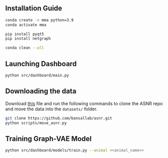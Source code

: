 ## Installation Guide
```bash
conda create -n mma python=3.9
conda activate mma

pip install pyqt5
pip install netgraph

conda clean --all
```

## Launching Dashboard 
```bash
python src/dashboard/main.py
```

## Downloading the data
Download [this](https://drive.google.com/file/d/1HSvRDI7EV1w1UDJNo65v7-AYT9HLaOm9/view?usp=sharing) file and run the following commands to clone the ASNR repo and move the data into the `datasets/` folder. 

```bash
git clone https://github.com/bansallab/asnr.git
python scripts/move_asnr.py
```

## Training Graph-VAE Model 
```bash
python src/dashboard/models/train.py --animal <<animal_name>>
```

